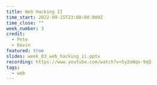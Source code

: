 ```yaml
---
title: Web Hacking II
time_start: 2022-09-15T23:00:00.000Z
time_close: ""
week_number: 3
credit:
  - Pete
  - Kevin
featured: true
slides: week_03_web_hacking_ii.pptx
recording: https://www.youtube.com/watch?v=5y2oWqx-9qQ
tags:
  - web
---
```

